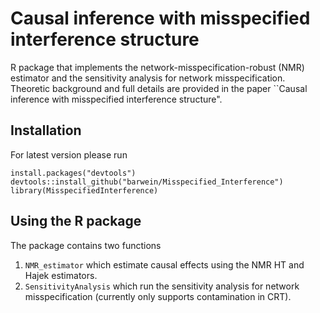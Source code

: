 # Causal inference with misspecified interference structure
R package that implements the network-misspecification-robust (NMR) estimator and the sensitivity analysis for network misspecification. \
Theoretic background and full details are provided in the paper ``Causal inference with misspecified interference structure".

## Installation
For latest version please run

```{r}
install.packages("devtools")
devtools::install_github("barwein/Misspecified_Interference")
library(MisspecifiedInterference)
```

## Using the R package

The package contains two functions

1. `NMR_estimator` which estimate causal effects using the NMR HT and Hajek estimators.
2. `SensitivityAnalysis` which run the sensitivity analysis for network misspecification (currently only supports contamination in CRT).
